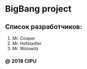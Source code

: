 # BigBang project

## Список разработчиков:
1. Mr. Cooper
2. Mr. Hofstadter
3. Mr. Wolowitz

### @ 2018 CIPU